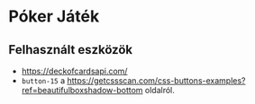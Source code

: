# Póker Játék 

## Felhasznált eszközök
- https://deckofcardsapi.com/
- `button-15` a https://getcssscan.com/css-buttons-examples?ref=beautifulboxshadow-bottom oldalról.